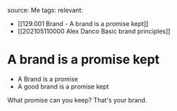 source: Me
tags:
relevant:
- [[129.001 Brand - A brand is a promise kept]]
- [[202105110000 Alex Danco Basic brand principles]]

# A brand is a promise kept

- A Brand is a promise
- A good brand is a promise kept

What promise can you keep? That's your brand.
